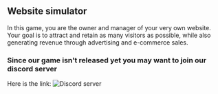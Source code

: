 ## Website simulator
In this game, you are the owner and manager of your very own website. Your goal is to attract and retain as many visitors as possible, while also generating revenue through advertising and e-commerce sales.
### Since our game isn't released yet you may want to join our discord server 
Here is the link: ![Discord server](https://discord.gg/BpCEgvFPm8)
